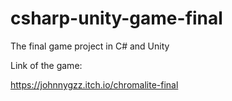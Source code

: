 # csharp-unity-game-final
The final game project in C# and Unity


Link of the game:

<url>https://johnnygzz.itch.io/chromalite-final</url>
